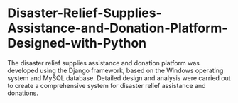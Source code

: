 # Disaster-Relief-Supplies-Assistance-and-Donation-Platform-Designed-with-Python
The disaster relief supplies assistance and donation platform was developed using the Django framework, based on the Windows operating system and MySQL database. Detailed design and analysis were carried out to create a comprehensive system for disaster relief assistance and donations.
